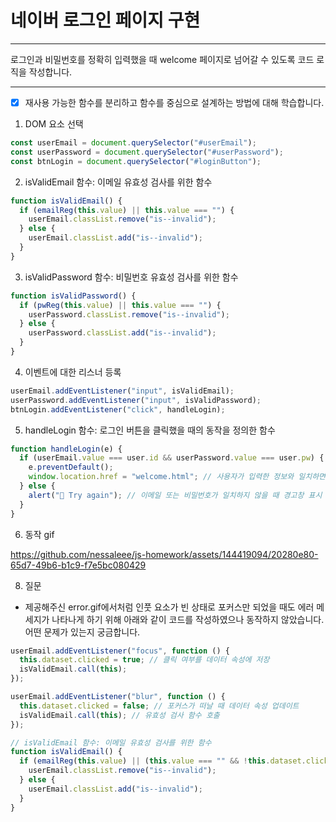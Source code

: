 # 네이버 로그인 페이지 구현

---

로그인과 비밀번호를 정확히 입력했을 때 welcome 페이지로 넘어갈 수 있도록 코드 로직을 작성합니다.

---

- [x] 재사용 가능한 함수를 분리하고 함수를 중심으로 설계하는 방법에 대해 학습합니다.

1. DOM 요소 선택

```js
const userEmail = document.querySelector("#userEmail");
const userPassword = document.querySelector("#userPassword");
const btnLogin = document.querySelector("#loginButton");
```

2. isValidEmail 함수: 이메일 유효성 검사를 위한 함수

```js
function isValidEmail() {
  if (emailReg(this.value) || this.value === "") {
    userEmail.classList.remove("is--invalid");
  } else {
    userEmail.classList.add("is--invalid");
  }
}
```



3. isValidPassword 함수: 비밀번호 유효성 검사를 위한 함수

```js
function isValidPassword() {
  if (pwReg(this.value) || this.value === "") {
    userPassword.classList.remove("is--invalid");
  } else {
    userPassword.classList.add("is--invalid");
  }
}
```

4. 이벤트에 대한 리스너 등록

```js
userEmail.addEventListener("input", isValidEmail);
userPassword.addEventListener("input", isValidPassword);
btnLogin.addEventListener("click", handleLogin);
```

5. handleLogin 함수: 로그인 버튼을 클릭했을 때의 동작을 정의한 함수

```js
function handleLogin(e) {
  if (userEmail.value === user.id && userPassword.value === user.pw) {
    e.preventDefault();
    window.location.href = "welcome.html"; // 사용자가 입력한 정보와 일치하면 welcome.html 페이지로 이동
  } else {
    alert("🤔 Try again"); // 이메일 또는 비밀번호가 일치하지 않을 때 경고창 표시
  }
}
```

6. 동작 gif
   
 https://github.com/nessaleee/js-homework/assets/144419094/20280e80-65d7-49b6-b1c9-f7e5bc080429


8. 질문

- 제공해주신 error.gif에서처럼 인풋 요소가 빈 상태로 포커스만 되었을 때도 에러 메세지가 나타나게 하기 위해 아래와 같이 코드를 작성하였으나
  동작하지 않았습니다. 어떤 문제가 있는지 궁금합니다.

```js
userEmail.addEventListener("focus", function () {
  this.dataset.clicked = true; // 클릭 여부를 데이터 속성에 저장
  isValidEmail.call(this);
});

userEmail.addEventListener("blur", function () {
  this.dataset.clicked = false; // 포커스가 떠날 때 데이터 속성 업데이트
  isValidEmail.call(this); // 유효성 검사 함수 호출
});

// isValidEmail 함수: 이메일 유효성 검사를 위한 함수
function isValidEmail() {
  if (emailReg(this.value) || (this.value === "" && !this.dataset.clicked)) {
    userEmail.classList.remove("is--invalid");
  } else {
    userEmail.classList.add("is--invalid");
  }
}
```


